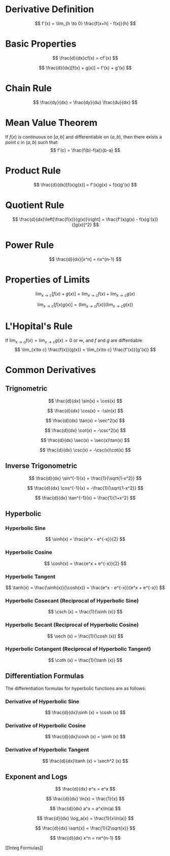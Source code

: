 # Derivative Definition
$$
f'(x) = \lim_{h \to 0} \frac{f(x+h) - f(x)}{h}
$$

# Basic Properties
$$
\frac{d}{dx}cf(x) = cf'(x)
$$

$$
\frac{d}{dx}[f(x) + g(x)] = f'(x) + g'(x)
$$

# Chain Rule
$$
\frac{dy}{dx} = \frac{dy}{du} \frac{du}{dx}
$$

# Mean Value Theorem 
If $f(x)$ is continuous on $[a,b]$ and differentiable on $(a,b)$, then there exists a point $c$ in $(a,b)$ such that:
$$
f'(c) = \frac{f(b)-f(a)}{b-a}
$$

# Product Rule
$$
\frac{d}{dx}[f(x)g(x)] = f'(x)g(x) + f(x)g'(x) 
$$

# Quotient Rule
$$
\frac{d}{dx}\left[\frac{f(x)}{g(x)}\right] = \frac{f'(x)g(x) - f(x)g'(x)}{[g(x)]^2}
$$

# Power Rule
$$
\frac{d}{dx}[x^n] = nx^{n-1}
$$

# Properties of Limits
$$
\lim_{x\to c} [f(x) + g(x)] = \lim_{x\to c} f(x) + \lim_{x\to c} g(x) 
$$

$$
\lim_{x\to c} [f(x)g(x)] = \left(\lim_{x\to c} f(x)\right)\left(\lim_{x\to c} g(x)\right)
$$

# L'Hopital's Rule
If $\lim_{x\to c} f(x) = \lim_{x\to c} g(x) = 0$ or $\infty$, and $f$ and $g$ are diffentiable:  
$$
\lim_{x\to c} \frac{f(x)}{g(x)} = \lim_{x\to c} \frac{f'(x)}{g'(x)}
$$

# Common Derivatives
## Trignometric
$$
\frac{d}{dx} \sin(x) = \cos(x)
$$

$$
\frac{d}{dx} \cos(x) = -\sin(x)
$$

$$
\frac{d}{dx} \tan(x) = \sec^2(x)
$$ 

$$
\frac{d}{dx} \cot(x) = -\csc^2(x)
$$

$$
\frac{d}{dx} \sec(x) = \sec(x)\tan(x)  
$$

$$
\frac{d}{dx} \csc(x) = -\csc(x)\cot(x)
$$
## Inverse Trigonometric
$$
\frac{d}{dx} \sin^{-1}(x) = \frac{1}{\sqrt{1-x^2}} 
$$

$$
\frac{d}{dx} \cos^{-1}(x) = -\frac{1}{\sqrt{1-x^2}}
$$

$$ 
\frac{d}{dx} \tan^{-1}(x) = \frac{1}{1+x^2} 
$$
## Hyperbolic
### Hyperbolic Sine
$$ \sinh(x) = \frac{e^x - e^{-x}}{2} $$

### Hyperbolic Cosine
$$ \cosh(x) = \frac{e^x + e^{-x}}{2} $$

### Hyperbolic Tangent
$$ \tanh(x) = \frac{\sinh(x)}{\cosh(x)} = \frac{e^x - e^{-x}}{e^x + e^{-x}} $$

### Hyperbolic Cosecant (Reciprocal of Hyperbolic Sine)
$$ \csch (x) = \frac{1}{\sinh (x)} $$

### Hyperbolic Secant (Reciprocal of Hyperbolic Cosine)
$$ \sech (x) = \frac{1}{\cosh (x)} $$

### Hyperbolic Cotangent (Reciprocal of Hyperbolic Tangent)
$$ \coth (x) = \frac{1}{\tanh (x)} $$

## Differentiation Formulas

The differentiation formulas for hyperbolic functions are as follows:

### Derivative of Hyperbolic Sine
$$ \frac{d}{dx}\sinh (x) = \cosh (x) $$

### Derivative of Hyperbolic Cosine
$$ \frac{d}{dx}\cosh (x) = \sinh (x) $$

### Derivative of Hyperbolic Tangent
$$ \frac{d}{dx}\tanh (x) = \sech^2 (x) $$

## Exponent and Logs
$$
\frac{d}{dx} e^x = e^x
$$

$$
\frac{d}{dx} \ln(x) = \frac{1}{x}
$$

$$
\frac{d}{dx} a^x = a^x\ln(a)  
$$ 

$$
\frac{d}{dx} \log_a(x) = \frac{1}{x\ln(a)}
$$

$$
\frac{d}{dx} \sqrt{x} = \frac{1}{2\sqrt{x}}
$$

$$
\frac{d}{dx} x^n = nx^{n-1}
$$



[[Integ Formulas]]